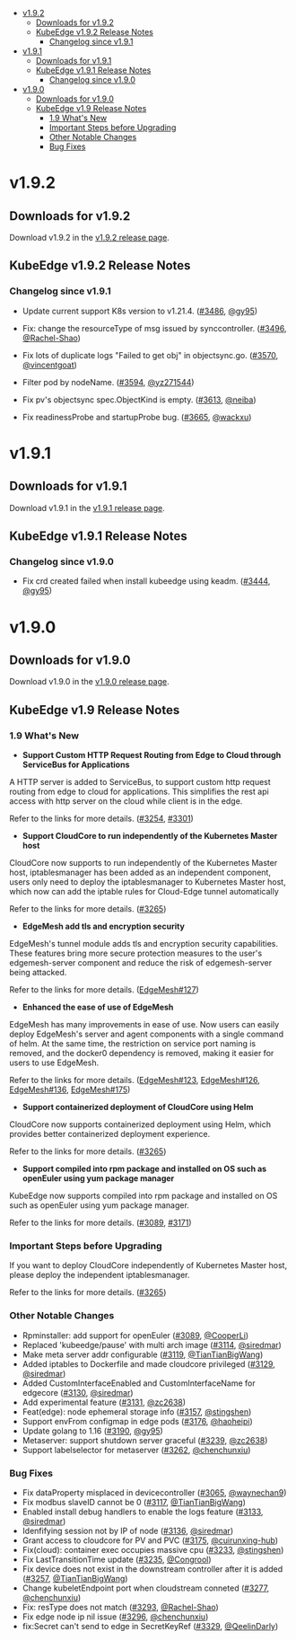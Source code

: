 
* [v1.9.2](#v192)
    * [Downloads for v1.9.2](#downloads-for-v192)
    * [KubeEdge v1.9.2 Release Notes](#kubeedge-v192-release-notes)
        * [Changelog since v1.9.1](#changelog-since-v191)
* [v1.9.1](#v191)
    * [Downloads for v1.9.1](#downloads-for-v191)
    * [KubeEdge v1.9.1 Release Notes](#kubeedge-v191-release-notes)
        * [Changelog since v1.9.0](#changelog-since-v190)
* [v1.9.0](#v190)
    * [Downloads for v1.9.0](#downloads-for-v190)
    * [KubeEdge v1.9 Release Notes](#kubeedge-v19-release-notes)
        * [1.9 What's New](#19-whats-new)
        * [Important Steps before Upgrading](#important-steps-before-upgrading)
        * [Other Notable Changes](#other-notable-changes)
        * [Bug Fixes](#bug-fixes)


# v1.9.2

## Downloads for v1.9.2

Download v1.9.2 in the [v1.9.2 release page](https://github.com/kubeedge/kubeedge/releases/tag/v1.9.2).

## KubeEdge v1.9.2 Release Notes

### Changelog since v1.9.1

- Update current support K8s version to v1.21.4. ([#3486](https://github.com/kubeedge/kubeedge/pull/3486), [@gy95](https://github.com/gy95))

- Fix: change the resourceType of msg issued by synccontroller. ([#3496](https://github.com/kubeedge/kubeedge/pull/3496), [@Rachel-Shao](https://github.com/Rachel-Shao))

- Fix lots of duplicate logs "Failed to get obj" in objectsync.go. ([#3570](https://github.com/kubeedge/kubeedge/pull/3570), [@vincentgoat](https://github.com/vincentgoat))

- Filter pod by nodeName. ([#3594](https://github.com/kubeedge/kubeedge/pull/3594), [@yz271544](https://github.com/yz271544))

- Fix pv's objectsync spec.ObjectKind is empty. ([#3613](https://github.com/kubeedge/kubeedge/pull/3613), [@neiba](https://github.com/neiba))

- Fix readinessProbe and startupProbe bug. ([#3665](https://github.com/kubeedge/kubeedge/pull/3665), [@wackxu](https://github.com/wackxu))


# v1.9.1

## Downloads for v1.9.1

Download v1.9.1 in the [v1.9.1 release page](https://github.com/kubeedge/kubeedge/releases/tag/v1.9.1).

## KubeEdge v1.9.1 Release Notes

### Changelog since v1.9.0

- Fix crd created failed when install kubeedge using keadm. ([#3444](https://github.com/kubeedge/kubeedge/pull/3444), [@gy95](https://github.com/gy95))


# v1.9.0

## Downloads for v1.9.0

Download v1.9.0 in the [v1.9.0 release page](https://github.com/kubeedge/kubeedge/releases/tag/v1.9.0).

## KubeEdge v1.9 Release Notes

### 1.9 What's New


- **Support Custom HTTP Request Routing from Edge to Cloud through ServiceBus for Applications**

A HTTP server is added to ServiceBus, to support custom http request routing from edge to cloud
for applications. This simplifies the rest api access with http server on the cloud while client is in the edge.

Refer to the links for more details.
([#3254](https://github.com/kubeedge/kubeedge/issues/3254), [#3301](https://github.com/kubeedge/kubeedge/pull/3301))



- **Support CloudCore to run independently of the Kubernetes Master host**

CloudCore now supports to run independently of the Kubernetes Master host, iptablesmanager has been added as an independent
component, users only need to deploy the iptablesmanager to Kubernetes Master host, which now can
add the iptable rules for Cloud-Edge tunnel automatically

Refer to the links for more details.
([#3265](https://github.com/kubeedge/kubeedge/pull/3265))



- **EdgeMesh add tls and encryption security**

EdgeMesh's tunnel module adds tls and encryption security capabilities.
These features bring more secure protection measures to the user's edgemesh-server component and
reduce the risk of edgemesh-server being attacked.

Refer to the links for more details.
([EdgeMesh#127](https://github.com/kubeedge/edgemesh/pull/127))



- **Enhanced the ease of use of EdgeMesh**

EdgeMesh has many improvements in ease of use. Now users can easily deploy EdgeMesh's server and
agent components with a single command of helm. At the same time, the restriction on service port
naming is removed, and the docker0 dependency is removed, making it easier for users to use EdgeMesh.

Refer to the links for more details.
([EdgeMesh#123](https://github.com/kubeedge/edgemesh/pull/123), [EdgeMesh#126](https://github.com/kubeedge/edgemesh/pull/126), [EdgeMesh#136](https://github.com/kubeedge/edgemesh/pull/136), [EdgeMesh#175](https://github.com/kubeedge/edgemesh/pull/175         ))


- **Support containerized deployment of CloudCore using Helm**

CloudCore now supports containerized deployment using Helm, which provides better containerized deployment experience.

Refer to the links for more details.
([#3265](https://github.com/kubeedge/kubeedge/pull/3265))


- **Support compiled into rpm package and installed on OS such as openEuler using yum package manager**

KubeEdge now supports compiled into rpm package and installed on OS such as openEuler using yum package manager.

Refer to the links for more details.
([#3089](https://github.com/kubeedge/kubeedge/pull/3089), [#3171](https://github.com/kubeedge/kubeedge/pull/3171))


### Important Steps before Upgrading

If you want to deploy CloudCore independently of Kubernetes Master host, please deploy the independent iptablesmanager.

Refer to the links for more details.
([#3265](https://github.com/kubeedge/kubeedge/pull/3265))


### Other Notable Changes

- Rpminstaller: add support for openEuler ([#3089](https://github.com/kubeedge/kubeedge/pull/3089), [@CooperLi](https://github.com/CooperLi))
- Replaced 'kubeedge/pause' with multi arch image ([#3114](https://github.com/kubeedge/kubeedge/pull/3114), [@siredmar](https://github.com/siredmar))
- Make meta server addr configurable ([#3119](https://github.com/kubeedge/kubeedge/pull/3119), [@TianTianBigWang](https://github.com/TianTianBigWang))
- Added iptables to Dockerfile and made cloudcore privileged ([#3129](https://github.com/kubeedge/kubeedge/pull/3129), [@siredmar](https://github.com/siredmar))
- Added CustomInterfaceEnabled and CustomInterfaceName for edgecore ([#3130](https://github.com/kubeedge/kubeedge/pull/3130), [@siredmar](https://github.com/siredmar))
- Add experimental feature ([#3131](https://github.com/kubeedge/kubeedge/pull/3131), [@zc2638](https://github.com/zc2638))
- Feat(edge): node ephemeral storage info ([#3157](https://github.com/kubeedge/kubeedge/pull/3157), [@stingshen](https://github.com/stingshen))
- Support envFrom configmap in edge pods ([#3176](https://github.com/kubeedge/kubeedge/pull/3176), [@haoheipi](https://github.com/haoheipi))
- Update golang to 1.16 ([#3190](https://github.com/kubeedge/kubeedge/pull/3190), [@gy95](https://github.com/gy95))
- Metaserver: support shutdown server graceful  ([#3239](https://github.com/kubeedge/kubeedge/pull/3239), [@zc2638](https://github.com/zc2638))
- Support labelselector for metaserver ([#3262](https://github.com/kubeedge/kubeedge/pull/3262), [@chenchunxiu](https://github.com/chenchunxiu))


### Bug Fixes

- Fix dataProperty misplaced in devicecontroller ([#3065](https://github.com/kubeedge/kubeedge/pull/3065), [@waynechan9](https://github.com/waynechan9))
- Fix modbus slaveID cannot be 0 ([#3117](https://github.com/kubeedge/kubeedge/pull/3117), [@TianTianBigWang](https://github.com/TianTianBigWang))
- Enabled install debug handlers to enable the logs feature ([#3133](https://github.com/kubeedge/kubeedge/pull/3133), [@siredmar](https://github.com/siredmar))
- Idenfifying session not by IP of node ([#3136](https://github.com/kubeedge/kubeedge/pull/3136), [@siredmar](https://github.com/siredmar))
- Grant access to cloudcore for PV and PVC ([#3175](https://github.com/kubeedge/kubeedge/pull/3175), [@cuirunxing-hub](https://github.com/cuirunxing-hub))
- Fix(cloud): container exec occupies massive cpu  ([#3233](https://github.com/kubeedge/kubeedge/pull/3233), [@stingshen](https://github.com/stingshen))
- Fix LastTransitionTime update  ([#3235](https://github.com/kubeedge/kubeedge/pull/3235), [@Congrool](https://github.com/Congrool))
- Fix device does not exist in the downstream controller after it is added  ([#3257](https://github.com/kubeedge/kubeedge/pull/3257), [@TianTianBigWang](https://github.com/TianTianBigWang))
- Change kubeletEndpoint port when cloudstream conneted  ([#3277](https://github.com/kubeedge/kubeedge/pull/3277), [@chenchunxiu](https://github.com/chenchunxiu))
- Fix: resType does not match ([#3293](https://github.com/kubeedge/kubeedge/pull/3293), [@Rachel-Shao](https://github.com/Rachel-Shao))
- Fix edge node ip nil issue ([#3296](https://github.com/kubeedge/kubeedge/pull/3296), [@chenchunxiu](https://github.com/chenchunxiu))
- fix:Secret can't send to edge in SecretKeyRef ([#3329](https://github.com/kubeedge/kubeedge/pull/3329), [@QeelinDarly](https://github.com/QeelinDarly))
